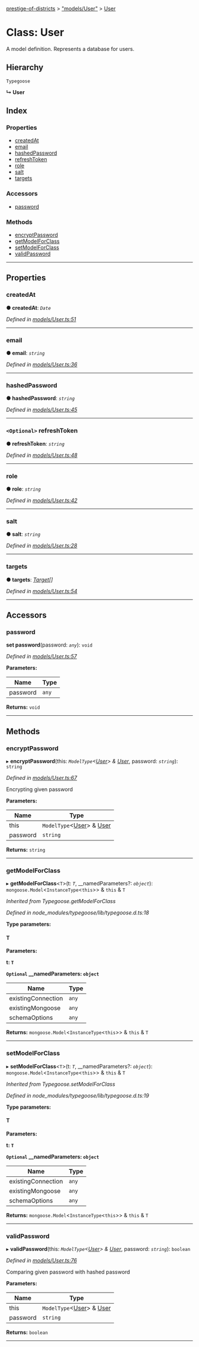 [prestige-of-districts](../README.md) > ["models/User"](../modules/_models_user_.md) > [User](../classes/_models_user_.user.md)

# Class: User

A model definition. Represents a database for users.

## Hierarchy

 `Typegoose`

**↳ User**

## Index

### Properties

* [createdAt](_models_user_.user.md#createdat)
* [email](_models_user_.user.md#email)
* [hashedPassword](_models_user_.user.md#hashedpassword)
* [refreshToken](_models_user_.user.md#refreshtoken)
* [role](_models_user_.user.md#role)
* [salt](_models_user_.user.md#salt)
* [targets](_models_user_.user.md#targets)

### Accessors

* [password](_models_user_.user.md#password)

### Methods

* [encryptPassword](_models_user_.user.md#encryptpassword)
* [getModelForClass](_models_user_.user.md#getmodelforclass)
* [setModelForClass](_models_user_.user.md#setmodelforclass)
* [validPassword](_models_user_.user.md#validpassword)

---

## Properties

<a id="createdat"></a>

###  createdAt

**● createdAt**: *`Date`*

*Defined in [models/User.ts:51](https://github.com/YarosJ/prestige-of-districts/blob/dea42b4/models/User.ts#L51)*

___
<a id="email"></a>

###  email

**● email**: *`string`*

*Defined in [models/User.ts:36](https://github.com/YarosJ/prestige-of-districts/blob/dea42b4/models/User.ts#L36)*

___
<a id="hashedpassword"></a>

###  hashedPassword

**● hashedPassword**: *`string`*

*Defined in [models/User.ts:45](https://github.com/YarosJ/prestige-of-districts/blob/dea42b4/models/User.ts#L45)*

___
<a id="refreshtoken"></a>

### `<Optional>` refreshToken

**● refreshToken**: *`string`*

*Defined in [models/User.ts:48](https://github.com/YarosJ/prestige-of-districts/blob/dea42b4/models/User.ts#L48)*

___
<a id="role"></a>

###  role

**● role**: *`string`*

*Defined in [models/User.ts:42](https://github.com/YarosJ/prestige-of-districts/blob/dea42b4/models/User.ts#L42)*

___
<a id="salt"></a>

###  salt

**● salt**: *`string`*

*Defined in [models/User.ts:28](https://github.com/YarosJ/prestige-of-districts/blob/dea42b4/models/User.ts#L28)*

___
<a id="targets"></a>

###  targets

**● targets**: *[Target](_models_user_.target.md)[]*

*Defined in [models/User.ts:54](https://github.com/YarosJ/prestige-of-districts/blob/dea42b4/models/User.ts#L54)*

___

## Accessors

<a id="password"></a>

###  password

**set password**(password: *`any`*): `void`

*Defined in [models/User.ts:57](https://github.com/YarosJ/prestige-of-districts/blob/dea42b4/models/User.ts#L57)*

**Parameters:**

| Name | Type |
| ------ | ------ |
| password | `any` |

**Returns:** `void`

___

## Methods

<a id="encryptpassword"></a>

###  encryptPassword

▸ **encryptPassword**(this: *`ModelType`<[User](_models_user_.user.md)> & [User](_models_user_.user.md)*, password: *`string`*): `string`

*Defined in [models/User.ts:67](https://github.com/YarosJ/prestige-of-districts/blob/dea42b4/models/User.ts#L67)*

Encrypting given password

**Parameters:**

| Name | Type |
| ------ | ------ |
| this | `ModelType`<[User](_models_user_.user.md)> & [User](_models_user_.user.md) |
| password | `string` |

**Returns:** `string`

___
<a id="getmodelforclass"></a>

###  getModelForClass

▸ **getModelForClass**<`T`>(t: *`T`*, __namedParameters?: *`object`*): `mongoose.Model`<`InstanceType`<`this`>> & `this` & `T`

*Inherited from Typegoose.getModelForClass*

*Defined in node_modules/typegoose/lib/typegoose.d.ts:18*

**Type parameters:**

#### T 
**Parameters:**

**t: `T`**

**`Optional` __namedParameters: `object`**

| Name | Type |
| ------ | ------ |
| existingConnection | `any` |
| existingMongoose | `any` |
| schemaOptions | `any` |

**Returns:** `mongoose.Model`<`InstanceType`<`this`>> & `this` & `T`

___
<a id="setmodelforclass"></a>

###  setModelForClass

▸ **setModelForClass**<`T`>(t: *`T`*, __namedParameters?: *`object`*): `mongoose.Model`<`InstanceType`<`this`>> & `this` & `T`

*Inherited from Typegoose.setModelForClass*

*Defined in node_modules/typegoose/lib/typegoose.d.ts:19*

**Type parameters:**

#### T 
**Parameters:**

**t: `T`**

**`Optional` __namedParameters: `object`**

| Name | Type |
| ------ | ------ |
| existingConnection | `any` |
| existingMongoose | `any` |
| schemaOptions | `any` |

**Returns:** `mongoose.Model`<`InstanceType`<`this`>> & `this` & `T`

___
<a id="validpassword"></a>

###  validPassword

▸ **validPassword**(this: *`ModelType`<[User](_models_user_.user.md)> & [User](_models_user_.user.md)*, password: *`string`*): `boolean`

*Defined in [models/User.ts:76](https://github.com/YarosJ/prestige-of-districts/blob/dea42b4/models/User.ts#L76)*

Comparing given password with hashed password

**Parameters:**

| Name | Type |
| ------ | ------ |
| this | `ModelType`<[User](_models_user_.user.md)> & [User](_models_user_.user.md) |
| password | `string` |

**Returns:** `boolean`

___

